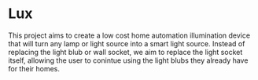 # Lux

This project aims to create a low cost home automation illumination device that will turn any lamp or light source into a smart light source. Instead of replacing the light blub or wall socket, we aim to replace the light socket itself, allowing the user to conintue using the light blubs they already have for their homes. 
